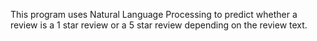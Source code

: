 This program uses Natural Language Processing to predict whether a review is a 1 star review or a 5 star review depending on the review text. 
